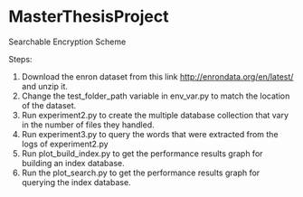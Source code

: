 # MasterThesisProject
Searchable Encryption Scheme

Steps:
1. Download the enron dataset from this link http://enrondata.org/en/latest/ and unzip it.
2. Change the test_folder_path variable in env_var.py to match the location of the dataset.
3. Run experiment2.py to create the multiple database collection that vary in the number of files they handled.
4. Run experiment3.py to query the words that were extracted from the logs of experiment2.py
5. Run plot_build_index.py to get the performance results graph for building an index database.
6. Run the plot_search.py to get the performance results graph for querying the index database.
